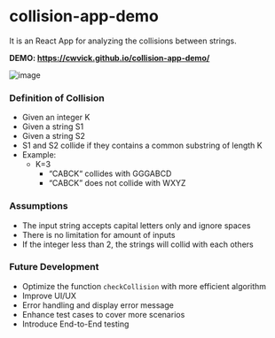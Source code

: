 # collision-app-demo
It is an React App for analyzing the collisions between strings.

**DEMO: https://cwvick.github.io/collision-app-demo/**

![image](https://user-images.githubusercontent.com/4215862/112591754-ce4a6d00-8e3f-11eb-8f5f-f4d55070d8fd.png)


### Definition of Collision
- Given an integer K
- Given a string S1
- Given a string S2
- S1 and S2 collide if they contains a common substring of length K
- Example:
  - K=3
    - “CABCK“ collides with GGGABCD
    - “CABCK” does not collide with WXYZ

 ### Assumptions
 - The input string accepts capital letters only and ignore spaces
 - There is no limitation for amount of inputs
 - If the integer less than 2, the strings will collid with each others
 
 ### Future Development
 - Optimize the function `checkCollision` with more efficient algorithm
 - Improve UI/UX
 - Error handling and display error message
 - Enhance test cases to cover more scenarios
 - Introduce End-to-End testing
